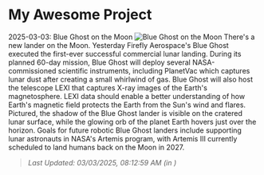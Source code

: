 # My Awesome Project

<!-- APOD Start -->
2025-03-03: Blue Ghost on the Moon
![Blue Ghost on the Moon](https://apod.nasa.gov/apod/image/2503/BlueGhostShadow_Firefly_960.jpg)
There's a new lander on the Moon. Yesterday Firefly Aerospace's Blue Ghost executed the first-ever successful commercial lunar landing. During its planned 60-day mission, Blue Ghost will deploy several NASA-commissioned scientific instruments, including PlanetVac which captures lunar dust after creating a small whirlwind of gas. Blue Ghost will also host the telescope LEXI that captures X-ray images of the Earth's magnetosphere. LEXI data should enable a better understanding of how Earth's magnetic field protects the Earth from the Sun's wind and flares.  Pictured, the shadow of the Blue Ghost lander is visible on the cratered lunar surface, while the glowing orb of the planet Earth hovers just over the horizon. Goals for future robotic Blue Ghost landers include supporting lunar astronauts in NASA's Artemis program, with Artemis III currently scheduled to land humans back on the Moon in 2027.
> _Last Updated: 03/03/2025, 08:12:59 AM (in )_
<!-- APOD End -->
